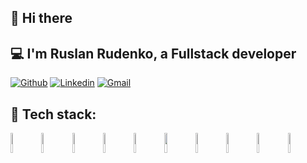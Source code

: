 ## :wave: Hi there

## :computer: I'm Ruslan Rudenko, a Fullstack developer

[![Github](https://img.shields.io/badge/-Github-000?style=flat&logo=Github&logoColor=white)](https://github.com/rudenkoRD)
[![Linkedin](https://img.shields.io/badge/-LinkedIn-blue?style=flat&logo=Linkedin&logoColor=white)](https://www.linkedin.com/in/ruslan-rudenko-11a442215/)
[![Gmail](https://img.shields.io/badge/-Gmail-c14438?style=flat&logo=Gmail&logoColor=white)](mailto:rudenkoruslan846@gmail.com)

## :wrench: Tech stack:
<p>
  <img width="9%" src="https://www.vectorlogo.zone/logos/golang/golang-icon.svg">
  <img width="9%" src="https://www.vectorlogo.zone/logos/postgresql/postgresql-icon.svg">
  
  <img width="9%" src="https://www.vectorlogo.zone/logos/neovimio/neovimio-icon.svg">
  <img width="9%" src="https://www.vectorlogo.zone/logos/vim/vim-icon.svg">
  
  <img width="9%" src="https://www.vectorlogo.zone/logos/docker/docker-icon.svg">
  <img width="9%" src="https://www.vectorlogo.zone/logos/google_cloud/google_cloud-icon.svg">
  <img width="9%" src="https://www.vectorlogo.zone/logos/graphql/graphql-icon.svg">
  
  <img width="9%" src="https://www.vectorlogo.zone/logos/flutterio/flutterio-icon.svg">
  <img width="9%" src="https://www.vectorlogo.zone/logos/dartlang/dartlang-icon.svg">
  <img width="9%" src="https://www.vectorlogo.zone/logos/firebase/firebase-icon.svg">
</p>

